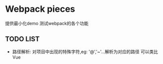 # Webpack pieces

提供最小化demo 测试webpack的各个功能

## TODO LIST

* 路径解析: 对项目中出现的特殊字符,eg: '@','~'...解析为对应的路径 可以类比Vue

